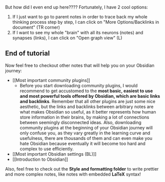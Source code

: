 But how did I even end up here???? Fortunately, I have 2 cool options:
1. If I just want to go to parent notes in order to trace back my whole thinking process step by step, I can click on "More Options/Backlinks in document" (TR corner)
2. If I want to see my whole "brain" with all its neurons (notes) and synapses (links), I can click on "Open graph view" (L)

## End of tutorial

Now feel free to checkout other notes that will help you on your Obsidian journey: 
- [[Most important community plugins]]
	- Before you start downloading community plugins, I would recommend to get accustomed to the **most basic, easiest to use and most powerful tools offered by Obsidian, which are basic links and backlinks**. Remember that all other plugins are just some nice aesthetic, but the links and backlinks between arbitrary notes are what makes Obsidian so useful, as it better represents how human store information in their brains, by making a lot of connections between seemingly disconnected ideas. Also, downloading community plugins at the beginning of your Obsidian journey will only confuse you, as they vary greatly in the learning curve and usefulness, there are thousands of them and can even make you hate Obsidian because eventually it will become too hard and complex to use efficiently.  
- [[Most important Obsidian settings (BL)]]
- [[Introduction to Obsidian]]

Also, feel free to check out the **Style and formatting folder** to write prettier and more complex notes, like notes with embedded **LaTeX** syntax! 